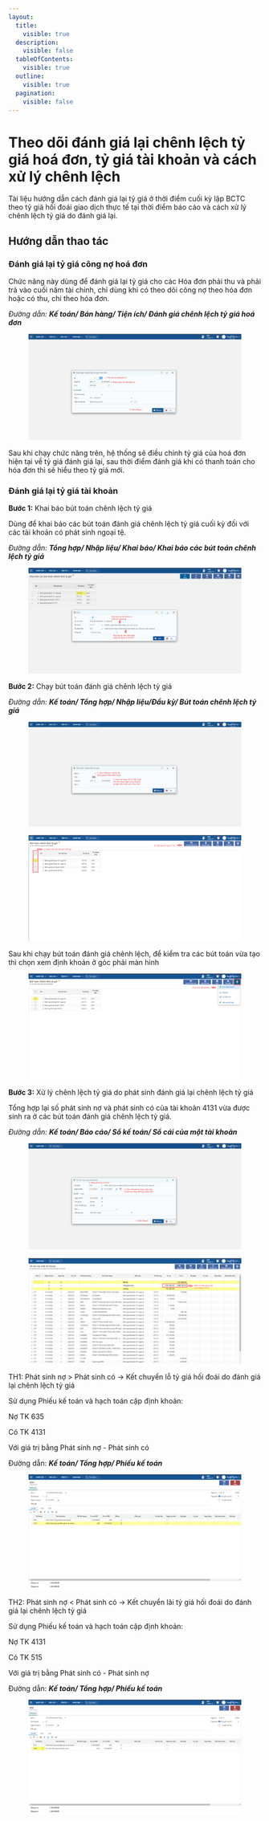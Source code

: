 ```yaml
---
layout:
  title:
    visible: true
  description:
    visible: false
  tableOfContents:
    visible: true
  outline:
    visible: true
  pagination:
    visible: false
---
```


# Theo dõi đánh giá lại chênh lệch tỷ giá hoá đơn, tỷ giá tài khoản và cách xử lý chênh lệch



Tài liệu hướng dẫn cách đánh giá lại tỷ giá ở thời điểm cuối kỳ lập BCTC theo tỷ giá hối đoái giao dịch thực tế tại thời điểm báo cáo và cách xử lý chênh lệch tỷ giá do đánh giá lại.

## Hướng dẫn thao tác

### Đánh giá lại tỷ giá công nợ hoá đơn

Chức năng này dùng để đánh giá lại tỷ giá cho các Hóa đơn phải thu và phải trả vào cuối năm tài chính, chỉ dùng khi có theo dõi công nợ theo hóa đơn hoặc có thu, chi theo hóa đơn.

_Đường dẫn: **Kế toán/ Bán hàng/ Tiện ích/ Đánh giá chênh lệch tỷ giá hoá đơn**_

<figure><img src="../.gitbook/assets/image27.png" alt=""><figcaption></figcaption></figure>

Sau khi chạy chức năng trên, hệ thống sẽ điều chỉnh tỷ giá của hoá đơn hiện tại về tỷ giá đánh giá lại, sau thời điểm đánh giá khi có thanh toán cho hóa đơn thì sẽ hiểu theo tỷ giá mới.

### Đánh giá lại tỷ giá tài khoản

**Bước 1:** Khai báo bút toán chênh lệch tỷ giá

Dùng để khai báo các bút toán đánh giá chênh lệch tỷ giá cuối kỳ đối với các tài khoản có phát sinh ngoại tệ.

_Đường dẫn: **Tổng hợp/ Nhập liệu/ Khai báo/ Khai báo các bút toán chênh lệch tỷ giá**_

<figure><img src="../.gitbook/assets/image26.png" alt=""><figcaption></figcaption></figure>

**Bước 2:** Chạy bút toán đánh giá chênh lệch tỷ giá

_Đường dẫn: **Kế toán/ Tổng hợp/ Nhập liệu/Đầu kỳ/ Bút toán chênh lệch tỷ giá**_

<figure><img src="../.gitbook/assets/image29.png" alt=""><figcaption></figcaption></figure>

<figure><img src="../.gitbook/assets/image24.png" alt=""><figcaption></figcaption></figure>

Sau khi chạy bút toán đánh giá chênh lệch, để kiểm tra các bút toán vừa tạo thì chọn xem định khoản ở góc phải màn hình

<figure><img src="../.gitbook/assets/image23.png" alt=""><figcaption></figcaption></figure>

**Bước 3:** Xử lý chênh lệch tỷ giá do phát sinh đánh giá lại chênh lệch tỷ giá

Tổng hợp lại số phát sinh nợ và phát sinh có của tài khoản 4131 vừa được sinh ra ở các bút toán đánh giá chênh lệch tỷ giá.

_Đường dẫn: **Kế toán/ Báo cáo/ Sổ kế toán/ Sổ cái của một tài khoản**_

<figure><img src="../.gitbook/assets/image22.png" alt=""><figcaption></figcaption></figure>

<figure><img src="../.gitbook/assets/image21.png" alt=""><figcaption></figcaption></figure>

TH1: Phát sinh nợ > Phát sinh có -> Kết chuyển lỗ tỷ giá hối đoái do đánh giá lại chênh lệch tỷ giá

Sử dụng Phiếu kế toán và hạch toán cặp định khoản:

Nợ TK 635

Có TK 4131

Với giá trị bằng Phát sinh nợ - Phát sinh có

Đường dẫn: _**Kế toán/ Tổng hợp/ Phiếu kế toán**_

<figure><img src="../.gitbook/assets/image20.png" alt=""><figcaption></figcaption></figure>

TH2: Phát sinh nợ < Phát sinh có -> Kết chuyển lãi tỷ giá hối đoái do đánh giá lại chênh lệch tỷ giá

Sử dụng Phiếu kế toán và hạch toán cặp định khoản:

Nợ TK 4131

Có TK 515

Với giá trị bằng Phát sinh có - Phát sinh nợ

Đường dẫn: _**Kế toán/ Tổng hợp/ Phiếu kế toán**_

<figure><img src="../.gitbook/assets/image19.png" alt=""><figcaption></figcaption></figure>
